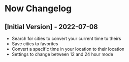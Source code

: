# Now Changelog

## [Initial Version] - 2022-07-08
- Search for cities to convert your current time to theirs
- Save cities to favorites
- Convert a specific time in your location to their location
- Settings to change between 12 and 24 hour mode
